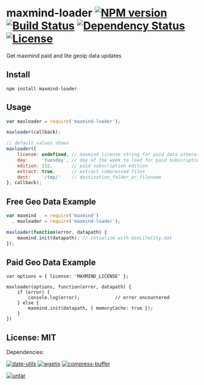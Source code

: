 # maxmind-loader [![NPM version](https://badge.fury.io/js/maxmind-loader.png?branch=master)](http://badge.fury.io/js/maxmind-loader) [![Build Status](https://travis-ci.org/angleman/maxmind-loader.png?branch=master)](https://travis-ci.org/angleman/maxmind-loader) [![Dependency Status](https://gemnasium.com/angleman/maxmind-loader.png?branch=master)](https://gemnasium.com/angleman/maxmind-loader) [![License](http://badgr.co/use/MIT.png?bg=%234ed50e)](#licensemit)

Get maxmind paid and lite geoip data updates

## Install

```
npm install maxmind-loader
```

## Usage

```javascript
var maxloader = require('maxmind-loader');

maxloader(callback);

// default values shown
maxloader({
	license: undefined, // maxmind license string for paid data otherwise free version loaded
	day:     'tuesday', // day of the week to load for paid subscription
	edition: 132,       // paid subscription edition
	extract: true,      // extract compressed files
	dest:    '/tmp/'    // destination_folder_or_filename
}, callback);
```

## Free Geo Data Example

```javascript
var maxmind   = require('maxmind')
  , maxloader = require('maxmind-loader');

maxloader(function(error, datapath) {
	maxmind.init(datapath); // intialize with GeoLiteCity.dat
});
```

## Paid Geo Data Example

```
var options = { license: 'MAXMIND_LICENSE' };

maxloader(options, function(error, datapath) {
	if (error) {
		console.log(error);				// error encountered
	} else {
		maxmind.init(datapath, { memoryCache: true });
	}
})
```

## License: MIT

Dependencies:

[![date-utils](http://badgr.co/date-utils/MIT.png?bg=%23339e00 "date-utils@1.2.14 Massachusetts Institute of Technology")](http://github.com/JerrySievert/node-date-utils)
[![wgetjs](http://badgr.co/wgetjs/MIT.png?bg=%23339e00 "wgetjs@0.2.2 Massachusetts Institute of Technology")](https://github.com/angleman/wgetjs)
[![compress-buffer](http://badgr.co/compress-buffer/MIT*.png?bg=%23339e00 "compress-buffer@1.2.0 Massachusetts Institute of Technology (text scan guess)")](http://github.com/egorfine/node-compress-buffer)

[![untar](http://badgr.co/untar/Unknown.png?bg=%23ddcb02 "untar@0.2.4 Unknown License")](https://github.com/jkroso/untar)
